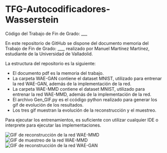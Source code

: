 # TFG-Autocodificadores-Wasserstein
Código del Trabajo de Fin de Grado: ___

En este repositorio de GitHub se dispone del documento memoria del Trabajo de Fin de Grado: ___, realizado por Manuel Martínez Martínez, estudiante de la Universidad de Valladolid.

La estructura del repositorio es la siguiente: 
- El documento pdf es la memoria del trabajo.
- La carpeta WAE-GAN contiene el dataset MNIST, utilizado para entrenar la red WAE-GAN, además de la implementación de la red.
- La carpeta WAE-MMD contiene el dataset MNIST, utilizado para entrenar la red WAE-MMD, además de la implementación de la red.
- El archivo Gen_GIF.py es el ccódigo python realizado para generar los gif de evolución de los resultados.
- Los tres gif muestran la evolución de la reconstrucción y el muestreo.

Para ejecutar los entrenamientos, es  suficiente con utilizar cualquier IDE o interprete para ejecutar las implementaciones.

<image src="/gif_reconstruccion_mmd.gif" alt="GIF de reconstrucción de la red WAE-MMD">
  
<image src="/gif_muestreo_mmd.gif" alt="GIF de muestreo de la red WAE-MMD">
  
<image src="/gif_reconstruccion_gan.gif" alt="GIF de reconstrucción de la red WAE-GAN">
